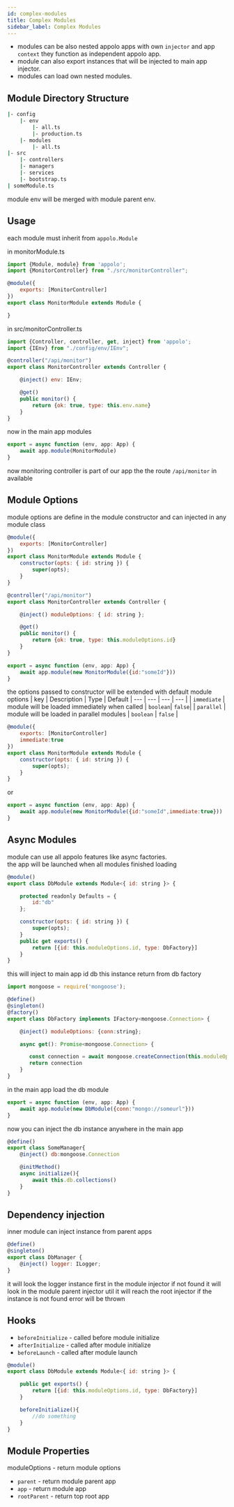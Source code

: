 ```yaml
---
id: complex-modules
title: Complex Modules
sidebar_label: Complex Modules
---
```


- modules can be also nested appolo apps with own `injector` and app `context` they function as independent appolo app.<br>
- module can also export  instances that will be injected to main app injector.<br>
- modules can load own nested modules.

## Module Directory Structure
```bash
|- config
    |- env
        |- all.ts
        |- production.ts
	|- modules
	    |- all.ts
|- src
    |- controllers
    |- managers
    |- services
    |- bootstrap.ts
| someModule.ts
```
module env will be merged with module parent env.

## Usage
each module must inherit from `appolo.Module`

in monitorModule.ts
```javascript
import {Module, module} from 'appolo';
import {MonitorController} from "./src/monitorController";

@module({
    exports: [MonitorController]
})
export class MonitorModule extends Module {

}
```
in src/monitorController.ts
```javascript
import {Controller, controller, get, inject} from 'appolo';
import {IEnv} from "./config/env/IEnv";

@controller("/api/monitor")
export class MonitorController extends Controller {

    @inject() env: IEnv;

    @get()
    public monitor() {
        return {ok: true, type: this.env.name}
    }
}

```
now in the main app modules
```javascript
export = async function (env, app: App) {
    await app.module(MonitorModule)
}

```

now monitoring controller is part of our app the the route `/api/monitor` in available

## Module Options
module options are define in the module constructor and can injected in any module class
```javascript
@module({
    exports: [MonitorController]
})
export class MonitorModule extends Module {
    constructor(opts: { id: string }) {
        super(opts);
    }
}
```
```javascript
@controller("/api/monitor")
export class MonitorController extends Controller {

    @inject() moduleOptions: { id: string };

    @get()
    public monitor() {
        return {ok: true, type: this.moduleOptions.id}
    }
}
```
```javascript
export = async function (env, app: App) {
    await app.module(new MonitorModule({id:"someId"}))
}
```
the options passed to constructor will be extended with default module options
| key | Description | Type | Default
| --- | --- | --- | --- |
| `immediate` |  module will be loaded immediately when called | `boolean`|  `false`|
| `parallel` | module will be loaded in parallel modules | `boolean` | `false` |

```javascript
@module({
    exports: [MonitorController]
    immediate:true
})
export class MonitorModule extends Module {
    constructor(opts: { id: string }) {
        super(opts);
    }
}
```

or
```javascript
export = async function (env, app: App) {
    await app.module(new MonitorModule({id:"someId",immediate:true}))
}
```

## Async Modules
module can use all appolo features like async factories.<br>
the app will be launched when all modules finished loading

```javascript
@module()
export class DbModule extends Module<{ id: string }> {

    protected readonly Defaults = {
        id:"db"
    };

    constructor(opts: { id: string }) {
        super(opts);
    }
    public get exports() {
        return [{id: this.moduleOptions.id, type: DbFactory}]
    }
}
```
this will inject to main app id db this instance return from db factory
```javascript
import mongoose = require('mongoose');

@define()
@singleton()
@factory()
export class DbFactory implements IFactory<mongoose.Connection> {

    @inject() moduleOptions: {conn:string};

    async get(): Promise<mongoose.Connection> {

       const connection = await mongoose.createConnection(this.moduleOptions.conn);
       return connection
    }
}

```
in the main app load the db module
```javascript
export = async function (env, app: App) {
    await app.module(new DbModule({conn:"mongo://someurl"}))
}
```
now you can inject the db instance anywhere in the main app
```javascript
@define()
export class SomeManager{
    @inject() db:mongoose.Connection

    @initMethod()
    async initialize(){
        await this.db.collections()
    }
}

```

## Dependency injection
inner module can inject instance from parent apps
```javascript
@define()
@singleton()
export class DbManager {
    @inject() logger: ILogger;
}
```
it will look the logger instance first in the module injector if not found it will look in the module parent injector util it will reach the root injector if the instance is not found error will be thrown

## Hooks
- `beforeInitialize` - called before module initialize
- `afterInitialize` - called after module initialize
- `beforeLaunch` - called after module launch

```javascript
@module()
export class DbModule extends Module<{ id: string }> {

    public get exports() {
        return [{id: this.moduleOptions.id, type: DbFactory}]
    }

    beforeInitialize(){
        //do something
    }
}

```

## Module Properties
moduleOptions -  return module options

- `parent` -  return  module parent app
- `app` - return module app
- `rootParent` - return top root app


